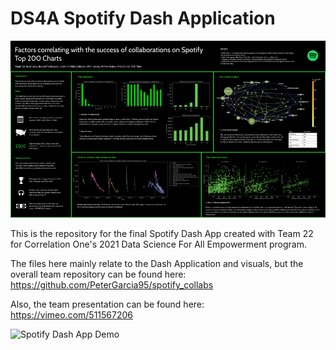 # DS4A Spotify Dash Application

![Spotify Datafolio](Datafolio.png)

This is the repository for the final Spotify Dash App created with Team 22 for Correlation One's 2021 Data Science For All Empowerment program. 

The files here mainly relate to the Dash Application and visuals, but the overall team repository can be found here: https://github.com/PeterGarcia95/spotify_collabs

Also, the team presentation can be found here: https://vimeo.com/511567206


![Spotify Dash App Demo](Silent-Dash-Overview.gif)
